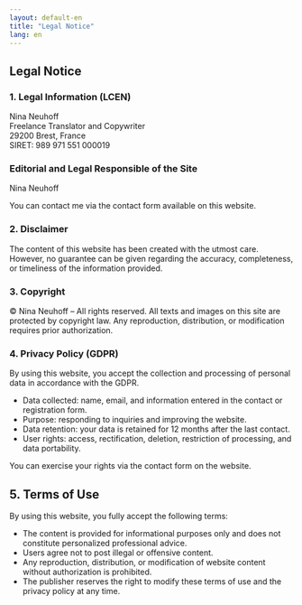 ```yaml
---
layout: default-en
title: "Legal Notice"
lang: en
---
```


## Legal Notice

### 1. Legal Information (LCEN)
Nina Neuhoff  
Freelance Translator and Copywriter  
29200 Brest, France  
SIRET: 989 971 551 000019  

### Editorial and Legal Responsible of the Site
Nina Neuhoff  

You can contact me via the contact form available on this website.

### 2. Disclaimer
The content of this website has been created with the utmost care. However, no guarantee can be given regarding the accuracy, completeness, or timeliness of the information provided. 

### 3. Copyright
© Nina Neuhoff – All rights reserved.
All texts and images on this site are protected by copyright law. Any reproduction, distribution, or modification requires prior authorization.

### 4. Privacy Policy (GDPR)
By using this website, you accept the collection and processing of personal data in accordance with the GDPR.

- Data collected: name, email, and information entered in the contact or registration form.
- Purpose: responding to inquiries and improving the website.
- Data retention: your data is retained for 12 months after the last contact.
- User rights: access, rectification, deletion, restriction of processing, and data portability.

You can exercise your rights via the contact form on the website.

## 5. Terms of Use
By using this website, you fully accept the following terms:

- The content is provided for informational purposes only and does not constitute personalized professional advice.
- Users agree not to post illegal or offensive content.
- Any reproduction, distribution, or modification of website content without authorization is prohibited.
- The publisher reserves the right to modify these terms of use and the privacy policy at any time.
